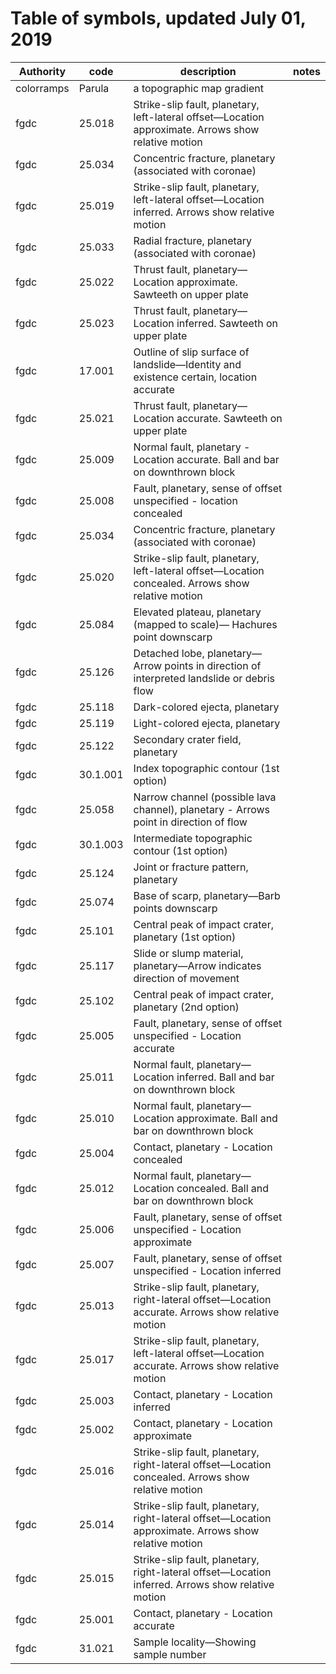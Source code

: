 # Table of symbols, updated July 01, 2019
|Authority |  code  |                                             description                                             |notes|
|----------|--------|-----------------------------------------------------------------------------------------------------|-----|
|colorramps|Parula  | a topographic map gradient                                                                          |     |
|fgdc      |25.018  | Strike-slip fault, planetary, left-lateral offset—Location approximate. Arrows show relative motion |     |
|fgdc      |25.034  | Concentric fracture, planetary (associated with coronae)                                            |     |
|fgdc      |25.019  | Strike-slip fault, planetary, left-lateral offset—Location inferred. Arrows show relative motion    |     |
|fgdc      |25.033  | Radial fracture, planetary (associated with coronae)                                                |     |
|fgdc      |25.022  | Thrust fault, planetary—Location approximate. Sawteeth on upper plate                               |     |
|fgdc      |25.023  | Thrust fault, planetary—Location inferred. Sawteeth on upper plate                                  |     |
|fgdc      |17.001  | Outline of slip surface of landslide—Identity and existence certain, location accurate              |     |
|fgdc      |25.021  | Thrust fault, planetary—Location accurate. Sawteeth on upper plate                                  |     |
|fgdc      |25.009  | Normal fault, planetary - Location accurate. Ball and bar on downthrown block                       |     |
|fgdc      |25.008  | Fault, planetary, sense of offset unspecified - location concealed                                  |     |
|fgdc      |25.034  | Concentric fracture, planetary (associated with coronae)                                            |     |
|fgdc      |25.020  | Strike-slip fault, planetary, left-lateral offset—Location concealed. Arrows show relative motion   |     |
|fgdc      |25.084  | Elevated plateau, planetary (mapped to scale)— Hachures point downscarp                             |     |
|fgdc      |25.126  |  Detached lobe, planetary—Arrow points in direction of interpreted landslide or debris flow         |     |
|fgdc      |25.118  | Dark-colored ejecta, planetary                                                                      |     |
|fgdc      |25.119  | Light-colored ejecta, planetary                                                                     |     |
|fgdc      |25.122  | Secondary crater field, planetary                                                                   |     |
|fgdc      |30.1.001| Index topographic contour (1st option)                                                              |     |
|fgdc      |25.058  | Narrow channel (possible lava channel), planetary - Arrows point in direction of flow               |     |
|fgdc      |30.1.003| Intermediate topographic contour (1st option)                                                       |     |
|fgdc      |25.124  | Joint or fracture pattern, planetary                                                                |     |
|fgdc      |25.074  | Base of scarp, planetary—Barb points downscarp                                                      |     |
|fgdc      |25.101  | Central peak of impact crater, planetary (1st option)                                               |     |
|fgdc      |25.117  | Slide or slump material, planetary—Arrow indicates direction of movement                            |     |
|fgdc      |25.102  | Central peak of impact crater, planetary (2nd option)                                               |     |
|fgdc      |25.005  | Fault, planetary, sense of offset unspecified - Location accurate                                   |     |
|fgdc      |25.011  | Normal fault, planetary—Location inferred. Ball and bar on downthrown block                         |     |
|fgdc      |25.010  | Normal fault, planetary—Location approximate. Ball and bar on downthrown block                      |     |
|fgdc      |25.004  | Contact, planetary - Location concealed                                                             |     |
|fgdc      |25.012  | Normal fault, planetary—Location concealed. Ball and bar on downthrown block                        |     |
|fgdc      |25.006  | Fault, planetary, sense of offset unspecified - Location approximate                                |     |
|fgdc      |25.007  | Fault, planetary, sense of offset unspecified - Location inferred                                   |     |
|fgdc      |25.013  | Strike-slip fault, planetary, right-lateral offset—Location accurate. Arrows show relative motion   |     |
|fgdc      |25.017  | Strike-slip fault, planetary, left-lateral offset—Location accurate. Arrows show relative motion    |     |
|fgdc      |25.003  | Contact, planetary - Location inferred                                                              |     |
|fgdc      |25.002  | Contact, planetary - Location approximate                                                           |     |
|fgdc      |25.016  | Strike-slip fault, planetary, right-lateral offset—Location concealed. Arrows show relative motion  |     |
|fgdc      |25.014  | Strike-slip fault, planetary, right-lateral offset—Location approximate. Arrows show relative motion|     |
|fgdc      |25.015  | Strike-slip fault, planetary, right-lateral offset—Location inferred. Arrows show relative motion   |     |
|fgdc      |25.001  | Contact, planetary - Location accurate                                                              |     |
|fgdc      |31.021  | Sample locality—Showing sample number                                                               |     |
